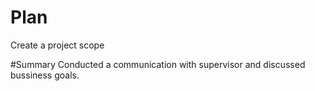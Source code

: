 # Plan
Create a project scope

#Summary
Conducted a communication with supervisor and discussed bussiness goals.
